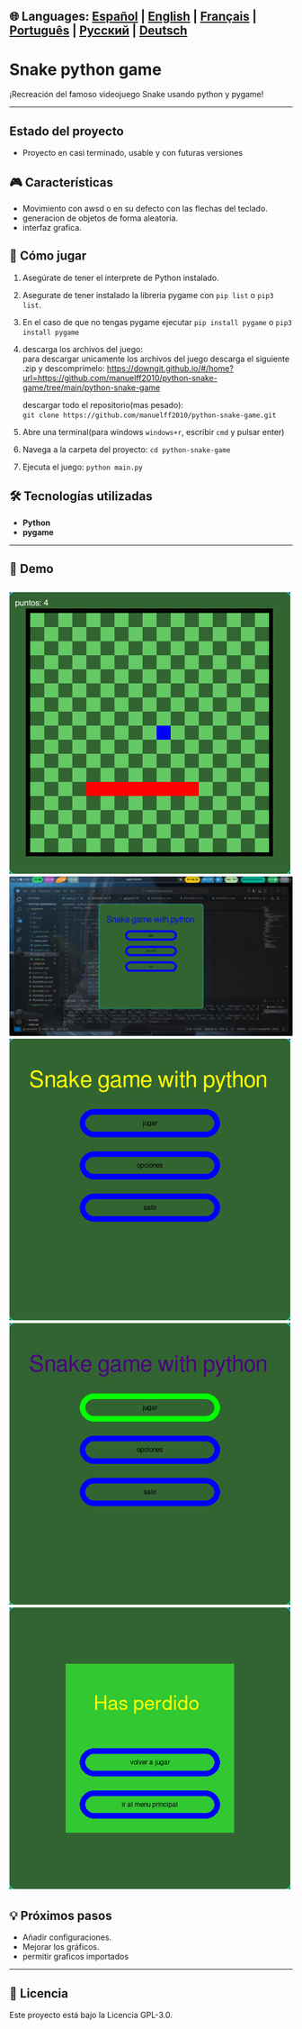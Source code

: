 🌐 **Languages:** [Español](README.md) | [English](traducciones/README.en.md) | [Français](traducciones/README.fr.md) | [Português](traducciones/README.pt.md) | [Русский](traducciones/README.ru.md) | [Deutsch](traducciones/README.de.md)
---
# Snake python game

¡Recreación del famoso videojuego Snake usando python y pygame!

---
##   Estado del proyecto
* Proyecto en casi terminado, usable y con futuras versiones
## 🎮 Características

* Movimiento con awsd o en su defecto con las flechas del teclado.
* generacion de objetos de forma aleatoria.
* interfaz grafica.

## 🚀 Cómo jugar

1.  Asegúrate de tener el interprete de Python instalado.
2.  Asegurate de tener instalado la libreria pygame con `pip list` o `pip3 list`.
3.  En el caso de que no tengas pygame ejecutar `pip install pygame` o `pip3 install pygame` 
4.  descarga los archivos del juego: \
    para descargar unicamente los archivos del juego descarga el siguiente .zip y descomprimelo:
    https://downgit.github.io/#/home?url=https://github.com/manuelff2010/python-snake-game/tree/main/python-snake-game
    
    descargar todo el repositorio(mas pesado): \
    `git clone https://github.com/manuelff2010/python-snake-game.git` 
5.  Abre una terminal(para windows `windows+r`, escribir `cmd` y pulsar enter)
6.  Navega a la carpeta del proyecto: `cd python-snake-game`
7.  Ejecuta el juego: `python main.py`

## 🛠️ Tecnologías utilizadas
* **Python**
* **pygame**
---
## 📸 Demo

![Captura de pantalla del juego](traducciones/imagenes/vista_juego.png)
![Captura de pantalla del juego](traducciones/imagenes/vista_escritorio.png)
![Captura de pantalla del juego](traducciones/imagenes/vista_menu_1.png)
![Captura de pantalla del juego](traducciones/imagenes/vista_menu_2.png)
![Captura de pantalla del juego](traducciones/imagenes/vista_menu_perdida.png)
---
## 💡 Próximos pasos

* Añadir configuraciones.
* Mejorar los gráficos.
* permitir graficos importados
---

## 📄 Licencia

Este proyecto está bajo la Licencia GPL-3.0.